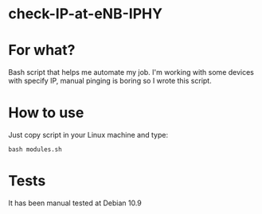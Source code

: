 # check-IP-at-eNB-IPHY

<h1>For what?</h1>

  Bash script that helps me automate my job. I'm working with some devices with specify IP, manual pinging is boring so I wrote this script.

<h1>How to use</h1>

  Just copy script in your Linux machine and type:

``` bash modules.sh ```
  
<h1>Tests</h1>
  
  It has been manual tested at Debian 10.9


